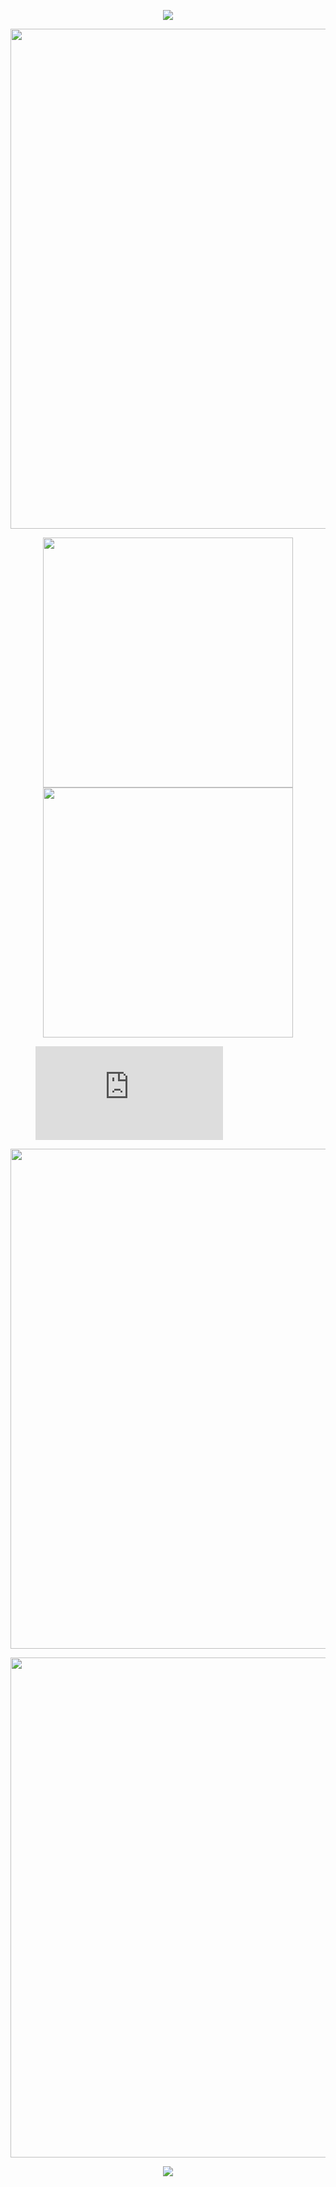 <p align="center">
    <!-- https://github.com/kyechan99/capsule-render -->
    <img src="https://capsule-render.vercel.app/api?type=waving&color=timeGradient&height=300&&section=header&text=Flower%20City&fontSize=90&fontAlign=50&fontAlignY=30&desc=anything%20want%20to%20say.&descAlign=50&descSize=30&descAlignY=60&animation=twinkling" />
</p>
<p align="center">
    <!-- https://github.com/DenverCoder1/readme-typing-svg -->
    <img width="800" src="https://readme-typing-svg.demolab.com?font=Orbitron&size=22&pause=1000&center=true&vCenter=true&random=false&width=600&lines=Welcome%20Everyone%20|%20Flower%20City" />
</p>
<p align="center">
    <!-- https://github.com/anuraghazra/github-readme-stats -->
    <!-- rules: https://github.com/anuraghazra/github-readme-stats/blob/master/src/calculateRank.js -->
    <img width="400" src="https://github-readme-stats.vercel.app/api?username=FlowerCountry&theme=transparent&show_icons=true&hide_border=true&show=reviews,discussions_started&hide_title=true&hide=contribs&number_format=long&count_private=true" />
    <!-- https://github.com/DenverCoder1/github-readme-streak-stats -->
    <img width="400" src="https://streak-stats.demolab.com?user=FlowerCountry&theme=transparent&hide_border=true" />
</p>
<figure><embed src="https://wakatime.com/share/@d1f5e53d-6b46-4bb5-b45f-3994102ebca4/8fdc518f-c4c2-4e5f-a021-85d68bc799fc.svg"></embed></figure>
<p align="center">
    <!-- https://github.com/Ashutosh00710/github-readme-activity-graph -->
    <img width="800" src="https://github-readme-activity-graph.vercel.app/graph?username=FlowerCountry&theme=github-compact&hide_border=true&area=true&custom_title=Contribution%20Graph" />
</p>
<p align="center">
    <!-- https://github.com/LelouchFR/skill-icons -->
    <img width="800" src="https://go-skill-icons.vercel.app/api/icons?i=azure,cpp,cmake,cloudflare,discord,docker,powershell,gcp,git,github,py,unity,vim,vscode,windows&titles=true">
</p>
<p align="center">
    <!-- https://github.com/kyechan99/capsule-render -->
    <img src="https://capsule-render.vercel.app/api?type=waving&color=timeGradient&height=300&&section=footer&text=Flower%20City&fontSize=90&fontAlign=50&fontAlignY=70&desc=nothing%20want%20to%20say.&descAlign=50&descSize=30&descAlignY=40&animation=twinkling" />
</p>